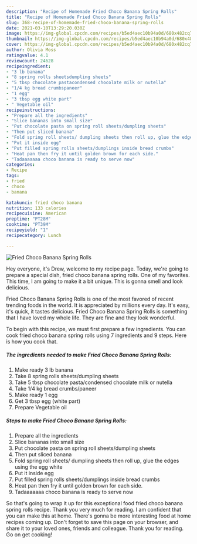 ```yaml
---
description: "Recipe of Homemade Fried Choco Banana Spring Rolls"
title: "Recipe of Homemade Fried Choco Banana Spring Rolls"
slug: 368-recipe-of-homemade-fried-choco-banana-spring-rolls
date: 2021-03-10T13:29:20.030Z
image: https://img-global.cpcdn.com/recipes/b5ed4aec10b94a0d/680x482cq70/fried-choco-banana-spring-rolls-recipe-main-photo.jpg
thumbnail: https://img-global.cpcdn.com/recipes/b5ed4aec10b94a0d/680x482cq70/fried-choco-banana-spring-rolls-recipe-main-photo.jpg
cover: https://img-global.cpcdn.com/recipes/b5ed4aec10b94a0d/680x482cq70/fried-choco-banana-spring-rolls-recipe-main-photo.jpg
author: Olivia Moss
ratingvalue: 4.1
reviewcount: 24628
recipeingredient:
- "3 lb banana"
- "8 spring rolls sheetsdumpling sheets"
- "5 tbsp chocolate pastacondensed chocolate milk or nutella"
- "1/4 kg bread crumbspaneer"
- "1 egg"
- "3 tbsp egg white part"
- " Vegetable oil"
recipeinstructions:
- "Prepare all the ingredients"
- "Slice bananas into small size"
- "Put chocolate pasta on spring roll sheets/dumpling sheets"
- "Then put sliced banana"
- "Fold spring roll sheets/ dumpling sheets then roll up, glue the edges using the egg white"
- "Put it inside egg"
- "Put filled spring rolls sheets/dumplings inside bread crumbs"
- "Heat pan then fry it until golden brown for each side."
- "Tadaaaaaaa choco banana is ready to serve now"
categories:
- Recipe
tags:
- fried
- choco
- banana

katakunci: fried choco banana 
nutrition: 133 calories
recipecuisine: American
preptime: "PT28M"
cooktime: "PT39M"
recipeyield: "1"
recipecategory: Lunch

---
```



![Fried Choco Banana Spring Rolls](https://img-global.cpcdn.com/recipes/b5ed4aec10b94a0d/680x482cq70/fried-choco-banana-spring-rolls-recipe-main-photo.jpg)

Hey everyone, it's Drew, welcome to my recipe page. Today, we're going to prepare a special dish, fried choco banana spring rolls. One of my favorites. This time, I am going to make it a bit unique. This is gonna smell and look delicious.



Fried Choco Banana Spring Rolls is one of the most favored of recent trending foods in the world. It is appreciated by millions every day. It's easy, it's quick, it tastes delicious. Fried Choco Banana Spring Rolls is something that I have loved my whole life. They are fine and they look wonderful.


To begin with this recipe, we must first prepare a few ingredients. You can cook fried choco banana spring rolls using 7 ingredients and 9 steps. Here is how you cook that.

<!--inarticleads1-->

##### The ingredients needed to make Fried Choco Banana Spring Rolls:

1. Make ready 3 lb banana
1. Take 8 spring rolls sheets/dumpling sheets
1. Take 5 tbsp chocolate pasta/condensed chocolate milk or nutella
1. Take 1/4 kg bread crumbs/paneer
1. Make ready 1 egg
1. Get 3 tbsp egg (white part)
1. Prepare  Vegetable oil




<!--inarticleads2-->

##### Steps to make Fried Choco Banana Spring Rolls:

1. Prepare all the ingredients
1. Slice bananas into small size
1. Put chocolate pasta on spring roll sheets/dumpling sheets
1. Then put sliced banana
1. Fold spring roll sheets/ dumpling sheets then roll up, glue the edges using the egg white
1. Put it inside egg
1. Put filled spring rolls sheets/dumplings inside bread crumbs
1. Heat pan then fry it until golden brown for each side.
1. Tadaaaaaaa choco banana is ready to serve now




So that's going to wrap it up for this exceptional food fried choco banana spring rolls recipe. Thank you very much for reading. I am confident that you can make this at home. There's gonna be more interesting food at home recipes coming up. Don't forget to save this page on your browser, and share it to your loved ones, friends and colleague. Thank you for reading. Go on get cooking!
